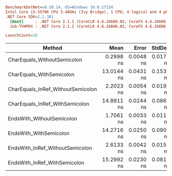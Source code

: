 ``` ini

BenchmarkDotNet=v0.10.14, OS=Windows 10.0.17134
Intel Core i5-3570K CPU 3.40GHz (Ivy Bridge), 1 CPU, 4 logical and 4 physical cores
.NET Core SDK=2.1.301
  [Host]     : .NET Core 2.1.1 (CoreCLR 4.6.26606.02, CoreFX 4.6.26606.05), 64bit RyuJIT
  Job-TVHPKX : .NET Core 2.1.1 (CoreCLR 4.6.26606.02, CoreFX 4.6.26606.05), 64bit RyuJIT

LaunchCount=10  

```
|                            Method |       Mean |     Error |    StdDev | Rank |  Gen 0 | Allocated |
|---------------------------------- |-----------:|----------:|----------:|-----:|-------:|----------:|
|       CharEquals_WithoutSemicolon |  0.2998 ns | 0.0048 ns | 0.0174 ns |    1 |      - |       0 B |
|          CharEquals_WithSemicolon | 13.0144 ns | 0.0431 ns | 0.1533 ns |    5 | 0.0152 |      48 B |
| CharEquals_InRef_WithoutSemicolon |  2.2023 ns | 0.0054 ns | 0.0198 ns |    3 |      - |       0 B |
|    CharEquals_InRef_WithSemicolon | 14.8911 ns | 0.0244 ns | 0.0866 ns |    7 | 0.0152 |      48 B |
|         EndsWith_WithoutSemicolon |  1.7061 ns | 0.0033 ns | 0.0118 ns |    2 |      - |       0 B |
|            EndsWith_WithSemicolon | 14.2716 ns | 0.0250 ns | 0.0905 ns |    6 | 0.0152 |      48 B |
|   EndsWith_InRef_WithoutSemicolon |  2.6133 ns | 0.0042 ns | 0.0152 ns |    4 |      - |       0 B |
|      EndsWith_InRef_WithSemicolon | 15.2992 ns | 0.0230 ns | 0.0813 ns |    8 | 0.0152 |      48 B |
